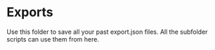 # Exports

Use this folder to save all your past export.json files. All the subfolder scripts can use them from here.
